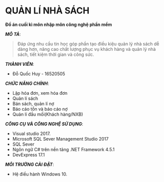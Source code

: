 # QUẢN LÍ NHÀ SÁCH

**Đồ án cuối kì môn nhập môn công nghệ phần mềm**

_**MÔ TẢ**_:
>Đáp ứng nhu cầu tin học góp phần tạo điều kiệu quản lý nhà sách dễ dàng hơn, nâng cao chất lượng phục vụ khách hàng và quản lý nhà sách, tiết kiệm thời gian và công sức.

_**THÀNH VIÊN**_:
+ Đỗ Quốc Huy - 16520505

_**CHỨC NĂNG CHÍNH**_: 
+ Lập hóa đơn, xem hóa đơn
+ Quản lí sách
+ Bán sách, quản lí nợ
+ Báo cáo tồn và báo cáo nợ
+ Quản lí đầu mối(Khách hàng/NXB)

_**CÔNG CỤ VÀ CÔNG NGHỆ SỬ DỤNG**_: 
+ Visual studio 2017.
+ Microsoft SQL Sever Management Studio 2017
+ SQL Sever
+ Ngôn ngữ C# trên nền tảng .NET Framework 4.5.1
+ DevExpress 17.1

_**MÔI TRƯỜNG CÀI ĐẶT**_:
+ Hệ điều hành Windows 10.


